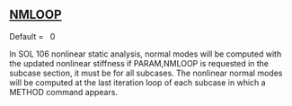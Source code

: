 ## [NMLOOP](https://help.hexagonmi.com/bundle/MSC_Nastran_2022.4/page/Nastran_Combined_Book/qrg/parameters/TOC.NMLOOP.xhtml)

Default =    0

In SOL 106 nonlinear static analysis, normal modes will be computed with the updated nonlinear stiffness if PARAM,NMLOOP is requested in the subcase section, it must be for all subcases. The nonlinear normal modes will be computed at the last iteration loop of each subcase in which a METHOD command appears.

